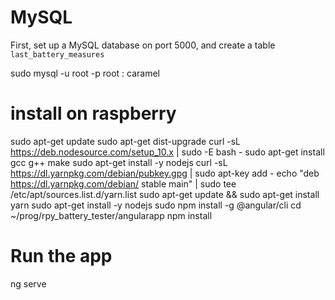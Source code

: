 
# MySQL
First, set up a MySQL database on port 5000, and create a table `last_battery_measures`

sudo mysql -u root -p
root : caramel


# install on raspberry
sudo apt-get update
sudo apt-get dist-upgrade
curl -sL https://deb.nodesource.com/setup_10.x | sudo -E bash -
sudo apt-get install gcc g++ make
sudo apt-get install -y nodejs
curl -sL https://dl.yarnpkg.com/debian/pubkey.gpg | sudo apt-key add -
echo "deb https://dl.yarnpkg.com/debian/ stable main" | sudo tee /etc/apt/sources.list.d/yarn.list
sudo apt-get update && sudo apt-get install yarn
sudo apt-get install -y nodejs
sudo npm install -g @angular/cli
cd ~/prog/rpy_battery_tester/angularapp
npm install

# Run the app
ng serve